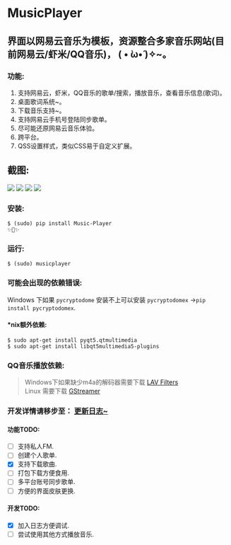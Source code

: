 # MusicPlayer
## 界面以网易云音乐为模板，资源整合多家音乐网站(目前网易云/虾米/QQ音乐)，   ( • ̀ω•́ )✧~。

### 功能:
1. 支持网易云，虾米，QQ音乐的歌单/搜索，播放音乐，查看音乐信息(歌词)。
2. 桌面歌词系统~。
3. 下载音乐支持~。
4. 支持网易云手机号登陆同步歌单。
5. 尽可能还原网易云音乐体验。
6. 跨平台。
7. QSS设置样式，类似CSS易于自定义扩展。

## 截图:
<img src="https://github.com/HuberTRoy/MusicPlayer/blob/master/testpic/22.jpg"/>

<img src="https://github.com/HuberTRoy/MusicPlayer/blob/master/testpic/16.jpg"/>

<img src="https://github.com/HuberTRoy/MusicPlayer/blob/master/testpic/19.jpg"/>

<img src="https://github.com/HuberTRoy/MusicPlayer/blob/master/testpic/23.jpg"/>

### 安装:
```
$ (sudo) pip install Music-Player
✨🍰✨
```

### 运行:
```
$ (sudo) musicplayer
```

### 可能会出现的依赖错误:
Windows 下如果 `pycryptodome` 安装不上可以安装 `pycryptodomex` ->`pip install pycryptodomex`.

#### \*nix额外依赖:
```
$ sudo apt-get install pyqt5.qtmultimedia
$ sudo apt-get install libqt5multimedia5-plugins
```

### QQ音乐播放依赖:
> Windows下如果缺少m4a的解码器需要下载 <a href="https://github.com/Nevcairiel/LAVFilters/releases">LAV Filters</a> <br>
> Linux 需要下载 <a href="https://gstreamer.freedesktop.org/">GStreamer</a>

### 开发详情请移步至： <a href="https://github.com/HuberTRoy/MusicPlayer/blob/master/doc/updateLog.md">更新日志~</a>

#### 功能TODO:
- [ ] 支持私人FM.
- [ ] 创建个人歌单.
- [x] 支持下载歌曲.
- [ ] 打包下载方便食用.
- [ ] 多平台账号同步歌单.
- [ ] 方便的界面皮肤更换.

#### 开发TODO:
- [x] 加入日志方便调试.
- [ ] 尝试使用其他方式播放音乐.
